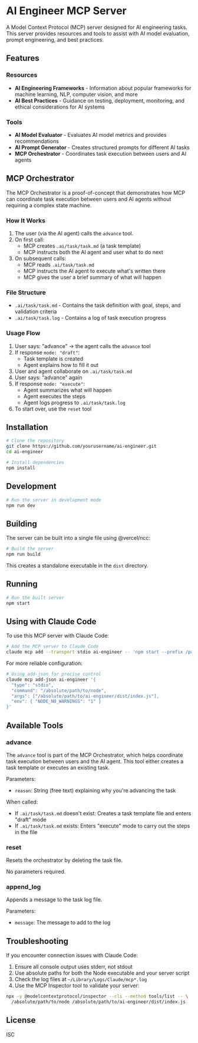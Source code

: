 # AI Engineer MCP Server

A Model Context Protocol (MCP) server designed for AI engineering tasks. This server provides resources and tools to assist with AI model evaluation, prompt engineering, and best practices.

## Features

### Resources

- **AI Engineering Frameworks** - Information about popular frameworks for machine learning, NLP, computer vision, and more
- **AI Best Practices** - Guidance on testing, deployment, monitoring, and ethical considerations for AI systems

### Tools

- **AI Model Evaluator** - Evaluates AI model metrics and provides recommendations
- **AI Prompt Generator** - Creates structured prompts for different AI tasks
- **MCP Orchestrator** - Coordinates task execution between users and AI agents

## MCP Orchestrator

The MCP Orchestrator is a proof-of-concept that demonstrates how MCP can coordinate task execution between users and AI agents without requiring a complex state machine.

### How It Works

1. The user (via the AI agent) calls the `advance` tool.
2. On first call:
   - MCP creates `.ai/task/task.md` (a task template)
   - MCP instructs both the AI agent and user what to do next
3. On subsequent calls:
   - MCP reads `.ai/task/task.md`
   - MCP instructs the AI agent to execute what's written there
   - MCP gives the user a brief summary of what will happen

### File Structure

- `.ai/task/task.md` - Contains the task definition with goal, steps, and validation criteria
- `.ai/task/task.log` - Contains a log of task execution progress

### Usage Flow

1. User says: "advance" → the agent calls the `advance` tool
2. If response `mode: "draft"`:
   - Task template is created
   - Agent explains how to fill it out
3. User and agent collaborate on `.ai/task/task.md`
4. User says: "advance" again
5. If response `mode: "execute"`:
   - Agent summarizes what will happen
   - Agent executes the steps
   - Agent logs progress to `.ai/task/task.log`
6. To start over, use the `reset` tool

## Installation

```bash
# Clone the repository
git clone https://github.com/yourusername/ai-engineer.git
cd ai-engineer

# Install dependencies
npm install
```

## Development

```bash
# Run the server in development mode
npm run dev
```

## Building

The server can be built into a single file using @vercel/ncc:

```bash
# Build the server
npm run build
```

This creates a standalone executable in the `dist` directory.

## Running

```bash
# Run the built server
npm start
```

## Using with Claude Code

To use this MCP server with Claude Code:

```bash
# Add the MCP server to Claude Code
claude mcp add --transport stdio ai-engineer -- 'npm start --prefix /path/to/ai-engineer'
```

For more reliable configuration:

```bash
# Using add-json for precise control
claude mcp add-json ai-engineer '{
  "type": "stdio",
  "command": "/absolute/path/to/node",
  "args": ["/absolute/path/to/ai-engineer/dist/index.js"],
  "env": { "NODE_NO_WARNINGS": "1" }
}'
```

## Available Tools

### advance

The `advance` tool is part of the MCP Orchestrator, which helps coordinate task execution between users and the AI agent. This tool either creates a task template or executes an existing task.

Parameters:
- `reason`: String (free text) explaining why you're advancing the task

When called:
- If `.ai/task/task.md` doesn't exist: Creates a task template file and enters "draft" mode
- If `.ai/task/task.md` exists: Enters "execute" mode to carry out the steps in the file

### reset

Resets the orchestrator by deleting the task file.

No parameters required.

### append_log

Appends a message to the task log file.

Parameters:
- `message`: The message to add to the log

## Troubleshooting

If you encounter connection issues with Claude Code:

1. Ensure all console output uses stderr, not stdout
2. Use absolute paths for both the Node executable and your server script
3. Check the log files at `~/Library/Logs/Claude/mcp*.log`
4. Use the MCP Inspector tool to validate your server:

```bash
npx -y @modelcontextprotocol/inspector --cli --method tools/list -- \
  /absolute/path/to/node /absolute/path/to/ai-engineer/dist/index.js
```

## License

ISC